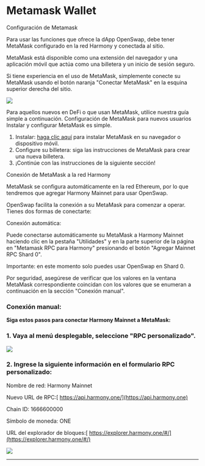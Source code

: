 # Metamask Wallet

Configuración de Metamask

Para usar las funciones que ofrece la dApp OpenSwap, debe tener MetaMask configurado en la red Harmony y conectada al sitio.

MetaMask está disponible como una extensión del navegador y una aplicación móvil que actúa como una billetera y un inicio de sesión seguro.&#x20;

Si tiene experiencia en el uso de MetaMask, simplemente conecte su MetaMask usando el botón naranja "Conectar MetaMask" en la esquina superior derecha del sitio.

![](https://docs.openswap.one/\~/files/v0/b/gitbook-28427.appspot.com/o/assets%2F-MY1G5f8O5711m8GB\_0a%2F-MZs\_pz85AvMMpM2YozS%2F-MZsbX3c-aThiY\_COY30%2Fimage.png?alt=media\&token=c29767d1-7298-4400-96d0-571926bbb19c)

Para aquellos nuevos en DeFi o que usan MetaMask, utilice nuestra guía simple a continuación. Configuración de MetaMask para nuevos usuarios Instalar y configurar MetaMask es simple.

1. Instalar: [haga clic aquí](https://metamask.io/download.html) para instalar MetaMask en su navegador o dispositivo móvil.
2. Configure su billetera: siga las instrucciones de MetaMask para crear una nueva billetera.
3. ¡Continúe con las instrucciones de la siguiente sección!&#x20;

Conexión de MetaMask a la red Harmony&#x20;

MetaMask se configura automáticamente en la red Ethereum, por lo que tendremos que agregar Harmony Mainnet para usar OpenSwap.&#x20;

OpenSwap facilita la conexión a su MetaMask para comenzar a operar. Tienes dos formas de conectarte:&#x20;

Conexión automática:&#x20;

Puede conectarse automáticamente su MetaMask a Harmony Mainnet haciendo clic en la pestaña "Utilidades" y en la parte superior de la página en "Metamask RPC para Harmony" presionando el botón "Agregar Mainnet RPC Shard 0".&#x20;

Importante: en este momento solo puedes usar OpenSwap en Shard 0.

Por seguridad, asegúrese de verificar que los valores en la ventana MetaMask correspondiente coincidan con los valores que se enumeran a continuación en la sección "Conexión manual".&#x20;

### Conexión manual:&#x20;

**Siga estos pasos para conectar Harmony Mainnet a MetaMask:**

### 1.    Vaya al menú desplegable, seleccione "RPC personalizado".

![](https://lh6.googleusercontent.com/vFuJ5UP1W8unhD9KzO2KaTdJrztGvbgzq2ntZPyc7N8pFGj\_dlNwY1hFMgMkukpEywY6U4LSM-1i0MwUqI-6ujxLhMVsxqHtRm3Bb1BFZdMAwEaSatA56yXX4x0SbrZv5mfemXq9)

### 2.   Ingrese la siguiente información en el formulario RPC personalizado:

Nombre de red: Harmony Mainnet

Nuevo URL de RPC:[ https://api.harmony.one/](https://api.harmony.one)

Chain ID: 1666600000

Símbolo de moneda: ONE

URL del explorador de bloques:[ https://explorer.harmony.one/#/](https://explorer.harmony.one/#/)

![](https://lh5.googleusercontent.com/VCOjEkTrqUjmGCaFBIVXcNLQr23DEKVFIPFYnfJegM4btOqKrffZIO7IErlqflVrHv\_w-7MMa8JlqDqmrgn3UjZYzbUcpKrWg35aItNw3VpLxVHovnFiVf6CWs3fdmmpUyDdHBVa)



****
